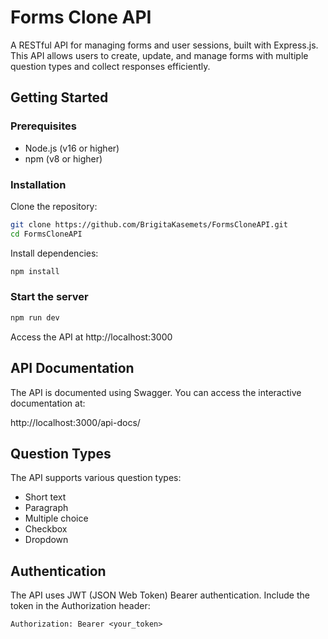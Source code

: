 # Forms Clone API

A RESTful API for managing forms and user sessions, built with Express.js. This API allows users to create, update, and manage forms with multiple question types and collect responses efficiently.

## Getting Started

### Prerequisites

* Node.js (v16 or higher)
* npm (v8 or higher)

### Installation

Clone the repository:

```sh
git clone https://github.com/BrigitaKasemets/FormsCloneAPI.git
cd FormsCloneAPI
```

Install dependencies:

```sh
npm install
```

### Start the server

```sh
npm run dev
```

Access the API at http://localhost:3000

## API Documentation

The API is documented using Swagger. You can access the interactive documentation at:

http://localhost:3000/api-docs/

## Question Types

The API supports various question types:
- Short text
- Paragraph
- Multiple choice
- Checkbox
- Dropdown

## Authentication

The API uses JWT (JSON Web Token) Bearer authentication. Include the token in the Authorization header:

```
Authorization: Bearer <your_token>
```